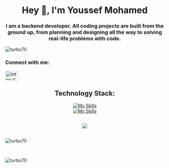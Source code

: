 <h1 align="center">Hey 👋, I'm Youssef Mohamed</h1>
<h3 align="center">I am a backend developer. All coding projects are built from the ground up, from planning and designing all the way to solving real-life problems with code.</h3>

<p align="left"> <img src="https://komarev.com/ghpvc/?username=turbo70&label=Profile%20views&color=0e75b6&style=flat" alt="turbo70" /> </p>

<h3 align="left">Connect with me:</h3>
<p align="left">
<a href="https://www.linkedin.com/in/youssef-mohamed-266540248/" target="blank"><img align="center" src="https://raw.githubusercontent.com/rahuldkjain/github-profile-readme-generator/master/src/images/icons/Social/linked-in-alt.svg" alt="https://www.linkedin.com/in/youssef-mohamed-266540248/" height="30" width="40" /></a>
</p>

<div align="center">

  ## Technology Stack: 
<a href="">[![My Skills](https://skillicons.dev/icons?i=js,nodejs,nestjs,mongodb,linux,mysql,cpp,express,docker,postman,prisma,ts,postgres,git,redis)](https://skillicons.dev)</a>
</br>
<a href="">[![My Skills](https://skillicons.dev/icons?i=github)](https://skillicons.dev)</a>
</div>

<br/>  

<div align="center">
<img src="https://komarev.com/ghpvc/?username=0xEbrahim&&style=flat-square" align="center" />
</div>  
<br>


<p><img align="center" src="https://github-readme-stats.vercel.app/api/top-langs?username=turbo70&show_icons=true&locale=en&layout=compact" alt="turbo70" /></p>
<br>
<p><img align="center" src="https://github-readme-streak-stats.herokuapp.com/?user=turbo70&" alt="turbo70" /></p>

